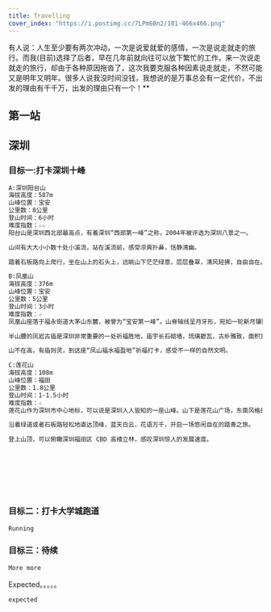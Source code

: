 ```yaml
---
title: Travelling
cover_index: "https://i.postimg.cc/7LPm6Bn2/101-466x466.png"
---
```

有人说：人生至少要有两次冲动，一次是说爱就爱的感情，一次是说走就走的旅行。而我(目前)选择了后者，早在几年前就向往可以放下繁忙的工作，来一次说走就走的旅行，却由于各种原因拖沓了，这次我要克服各种因素说走就走，不然可能又是明年又明年。很多人说我没时间没钱，我想说的是万事总会有一定代价，不出发的理由有千千万，出发的理由只有一个！**

## 第一站

## 深圳

### 目标一:打卡深圳十峰

``` bash
A:深圳阳台山
海拔高度：587m
山峰位置：宝安
公里数：8公里
登山时间：6小时
难度指数：☆☆
阳台山是深圳西北部最高点，有着深圳“西部第一峰”之称，2004年被评选为深圳八景之一。

山间有大大小小数十处小溪流，站在溪流前，感受凉爽扑鼻，恬静清幽。

踏着石板路向上爬行，坐在山上的石头上，远眺山下茫茫绿意，层层叠翠，清风轻拂，自由自在。

B:凤凰山
海拔高度：376m
山峰位置：宝安
公里数：5公里
登山时间：3小时
难度指数：☆
凤凰山座落于福永街道大茅山东麓，被誉为“宝安第一峰”。山脊轴线呈月牙形，宛如一轮新月镶嵌在西海之滨，西眺伶仃洋，南瞰深圳湾。

半山腰的凤岩古庙是深圳非常重要的一处祈福胜地，庙宇长石砌墙，琉璃碧瓦，古朴雅致，面积宽广。

山不在高，有庙则灵，到这座“凤山福水福盈地”祈福打卡，感受不一样的自然文明。

C:莲花山
海拔高度：108m
山峰位置：福田
公里数：1.8公里
登山时间：1-1.5小时
难度指数：☆
莲花山作为深圳市中心地标，可以说是深圳人人皆知的一座山峰。山下是莲花山广场，东南风格的自然植被景观引入眼帘。

沿着绿道或者石板路轻松地直达顶峰，蓝天白云，花语万千，开启一场悠闲自在的踏青之旅。

登上山顶，可以俯瞰深圳福田区 CBD 高楼立林，感叹深圳惊人的发展速度。









```

### 目标二：打卡大学城跑道

``` bash
Running
```

### 目标三：待续

``` bash
More more
```

Expected。。。。。

``` bash
expected
```

